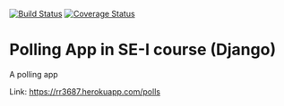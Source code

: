 [![Build Status](https://travis-ci.com/rahulgarg97/swe1-app.svg?branch=master)](https://travis-ci.com/rahulgarg97/swe1-app)
[![Coverage Status](https://coveralls.io/repos/github/rahulgarg97/swe1-app/badge.svg?branch=master)](https://coveralls.io/github/rahulgarg97/swe1-app?branch=master)

# Polling App in SE-I course (Django)

A polling app

Link: https://rr3687.herokuapp.com/polls
